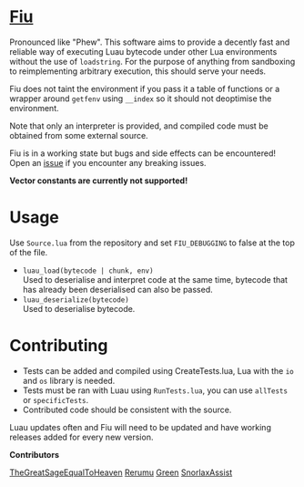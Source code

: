 # [Fiu](https://github.com/TheGreatSageEqualToHeaven/Fiu/blob/main/Source.lua)

Pronounced like "Phew". This software aims to provide a decently fast and reliable way of executing Luau bytecode under other Lua environments without the use of `loadstring`. For the purpose of anything from sandboxing to reimplementing arbitrary execution, this should serve your needs.

Fiu does not taint the environment if you pass it a table of functions or a wrapper around `getfenv` using `__index` so it should not deoptimise the environment.

Note that only an interpreter is provided, and compiled code must be obtained from some external source.

Fiu is in a working state but bugs and side effects can be encountered! Open an [issue](https://github.com/TheGreatSageEqualToHeaven/Fiu/issues) if you encounter any breaking issues.

**Vector constants are currently not supported!**

# Usage
Use `Source.lua` from the repository and set `FIU_DEBUGGING` to false at the top of the file.

- `luau_load(bytecode | chunk, env)` <div>Used to deserialise and interpret code at the same time, bytecode that has already been deserialised can also be passed.</div>
- `luau_deserialize(bytecode)` <div>Used to deserialise bytecode.</div>

# Contributing

- Tests can be added and compiled using CreateTests.lua, Lua with the `io` and `os` library is needed.
- Tests must be ran with Luau using `RunTests.lua`, you can use `allTests` or `specificTests`.
- Contributed code should be consistent with the source.

<div>Luau updates often and Fiu will need to be updated and have working releases added for every new version.</div>

**Contributors**

[TheGreatSageEqualToHeaven](https://github.com/TheGreatSageEqualToHeaven/)
[Rerumu](https://github.com/Rerumu/)
[Green](https://github.com/green-real/)
[SnorlaxAssist](https://github.com/Snorlaxassist)
